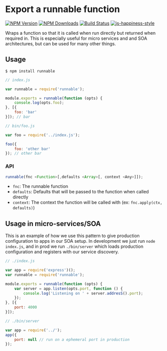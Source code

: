 # Export a runnable function

[![NPM Version][npm-image]][npm-url]
[![NPM Downloads][downloads-image]][downloads-url]
[![Build Status](https://travis-ci.org/wesleytodd/runnable.svg?branch=master)](https://travis-ci.org/wesleytodd/runnable)
[![js-happiness-style](https://img.shields.io/badge/code%20style-happiness-brightgreen.svg)](https://github.com/JedWatson/happiness)

[npm-image]: https://img.shields.io/npm/v/runnable.svg
[npm-url]: https://npmjs.org/package/runnable
[downloads-image]: https://img.shields.io/npm/dm/runnable.svg
[downloads-url]: https://npmjs.org/package/runnable

Wraps a function so that it is called when run directly but returned when required in.  This is especially useful for micro services and and SOA architectures, but can be used for many other things.

## Usage

```
$ npm install runnable
```

```javascript
// index.js

var runnable = require('runnable');

module.exports = runnable(function (opts) {
	console.log(opts.foo);
}, [{
	foo: 'bar'
}]); // bar
```

```javascript
// bin/foo.js

var foo = require('../index.js');

foo({
	foo: 'other bar'
}); // other bar
```

### API

```javascript
runnable(fnc <Function>[,defaults <Array>[, context <Any>]]);
```

- `fnc`: The runnable function
- `defaults`: Defaults that will be passed to the function when called directly
- `context`: The context the function will be called with (ex: `fnc.apply(ctx, defaults)`)

## Usage in micro-services/SOA

This is an example of how we use this pattern to give production configuration to apps in our SOA setup.  In development we just run `node index.js`, and in prod we run `./bin/server` which loads production configuration and registers with our service discovery.

```javascript
// ./index.js

var app = require('express')();
var runnable = require('runnable');

module.exports = runnable(function (opts) {
	var server = app.listen(opts.port, function () {
		console.log('Listening on ' + server.addresS().port);
	});
}, [{
	port: 4000
}]);
```

```javascript
// ./bin/server

var app = require('../');
app({
	port: null // run on a ephemeral port in production
});
```
